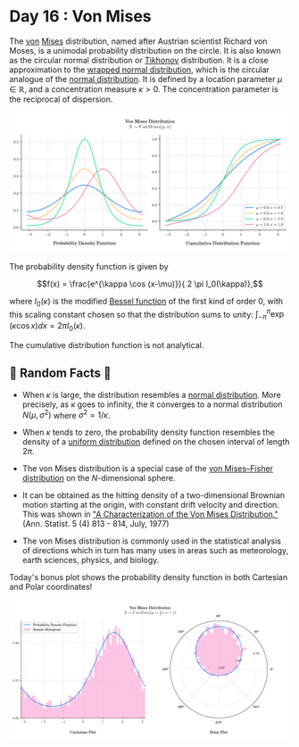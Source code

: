 # Day 16 : Von Mises

The [von](https://en.wikipedia.org/wiki/Richard_von_Mises) **[](https://en.wikipedia.org/wiki/Richard_von_Mises)**[Mises](https://en.wikipedia.org/wiki/Richard_von_Mises) distribution, named after Austrian scientist Richard von Moses, is a unimodal probability distribution on the circle. It is also known as the circular normal distribution or [Tikhonov](https://en.wikipedia.org/wiki/Andrey_Nikolayevich_Tikhonov) distribution. It is a close approximation to the [wrapped normal distribution](https://en.wikipedia.org/wiki/Wrapped_normal_distribution), which is the circular analogue of the [normal distribution](https://en.wikipedia.org/wiki/Normal_distribution). It is defined by a location parameter $\mu \in \mathbb{R}$, and a concentration measure $\kappa >0$. The concentration parameter is the reciprocal of dispersion.

![](../images/16_VonMises.png)

The probability density function is given by

$$f(x) = \frac{e^{\kappa \cos (x-\mu)}}{ 2 \pi I_0(\kappa)},$$

where $I_0(\kappa)$ is the modified [Bessel function](https://en.wikipedia.org/wiki/Bessel_function#Bessel_functions_of_the_first_kind:_J%CE%B1) of the first kind of order 0, with this scaling constant chosen so that the distribution sums to unity:  $\int _{-\pi }^{\pi }\exp(\kappa \cos x)dx={2\pi I_{0}(\kappa )}$.

The cumulative distribution function is not analytical.

## 🔔 Random Facts 🔔

- When $\kappa$ is large, the distribution resembles a [normal distribution](https://en.wikipedia.org/wiki/Normal_distribution). More precisely, as $\kappa$ goes to infinity, the it converges to a normal distribution $N(\mu, \sigma^2)$ where $\sigma^2 = 1/\kappa$.

- When $\kappa$ tends to zero, the probability density function resembles the density of a [uniform distribution](https://en.wikipedia.org/wiki/Uniform_distribution_\(continuous\)) defined on the chosen interval of length $2\pi$.

- The von Mises distribution is a special case of the [von Mises–Fisher distribution](https://en.wikipedia.org/wiki/Von_Mises%E2%80%93Fisher_distribution) on the _N_-dimensional sphere.

- It can be obtained as the hitting density of a two-dimensional Brownian motion starting at the origin, with constant drift velocity and direction. This was shown in ["A Characterization of the Von Mises Distribution."](https://projecteuclid.org/journals/annals-of-statistics/volume-5/issue-4/A-Characterization-of-the-Von-Mises-Distribution/10.1214/aos/1176343906.full) (Ann. Statist. 5 (4) 813 - 814, July, 1977)

- The von Mises distribution is commonly used in the statistical analysis of directions which in turn has many uses in areas such as meteorology, earth sciences, physics, and biology.

Today's bonus plot shows the probability density function in both Cartesian and Polar coordinates!

![](../images/16_VonMises_Bonus-1.png)
